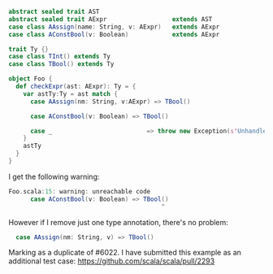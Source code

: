 ```scala
abstract sealed trait AST
abstract sealed trait AExpr                  extends AST
case class AAssign(name: String, v: AExpr)   extends AExpr
case class AConstBool(v: Boolean)            extends AExpr

trait Ty {}
case class TInt() extends Ty
case class TBool() extends Ty

object Foo {
  def checkExpr(ast: AExpr): Ty = {
    var astTy:Ty = ast match {
      case AAssign(nm: String, v:AExpr) => TBool() 

      case AConstBool(v: Boolean) => TBool() 

      case _                          => throw new Exception(s"Unhandled case check(ast: ${ast.getClass})")
    }
    astTy
  }
}

```

I get the following warning:
```scala
Foo.scala:15: warning: unreachable code
      case AConstBool(v: Boolean) => TBool() 
                                          ^
```

However if I remove just one type annotation, there's no problem: 
```scala
  case AAssign(nm: String, v) => TBool() 
```
Marking as a duplicate of #6022. I have submitted this example as an additional test case: https://github.com/scala/scala/pull/2293
